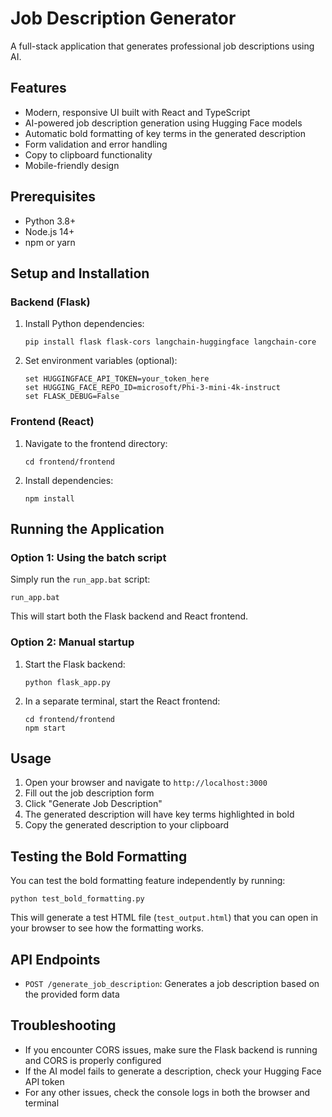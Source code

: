 # Job Description Generator

A full-stack application that generates professional job descriptions using AI.

## Features

- Modern, responsive UI built with React and TypeScript
- AI-powered job description generation using Hugging Face models
- Automatic bold formatting of key terms in the generated description
- Form validation and error handling
- Copy to clipboard functionality
- Mobile-friendly design

## Prerequisites

- Python 3.8+
- Node.js 14+
- npm or yarn

## Setup and Installation

### Backend (Flask)

1. Install Python dependencies:
   ```
   pip install flask flask-cors langchain-huggingface langchain-core
   ```

2. Set environment variables (optional):
   ```
   set HUGGINGFACE_API_TOKEN=your_token_here
   set HUGGING_FACE_REPO_ID=microsoft/Phi-3-mini-4k-instruct
   set FLASK_DEBUG=False
   ```

### Frontend (React)

1. Navigate to the frontend directory:
   ```
   cd frontend/frontend
   ```

2. Install dependencies:
   ```
   npm install
   ```

## Running the Application

### Option 1: Using the batch script

Simply run the `run_app.bat` script:
```
run_app.bat
```

This will start both the Flask backend and React frontend.

### Option 2: Manual startup

1. Start the Flask backend:
   ```
   python flask_app.py
   ```

2. In a separate terminal, start the React frontend:
   ```
   cd frontend/frontend
   npm start
   ```

## Usage

1. Open your browser and navigate to `http://localhost:3000`
2. Fill out the job description form
3. Click "Generate Job Description"
4. The generated description will have key terms highlighted in bold
5. Copy the generated description to your clipboard

## Testing the Bold Formatting

You can test the bold formatting feature independently by running:
```
python test_bold_formatting.py
```

This will generate a test HTML file (`test_output.html`) that you can open in your browser to see how the formatting works.

## API Endpoints

- `POST /generate_job_description`: Generates a job description based on the provided form data

## Troubleshooting

- If you encounter CORS issues, make sure the Flask backend is running and CORS is properly configured
- If the AI model fails to generate a description, check your Hugging Face API token
- For any other issues, check the console logs in both the browser and terminal 